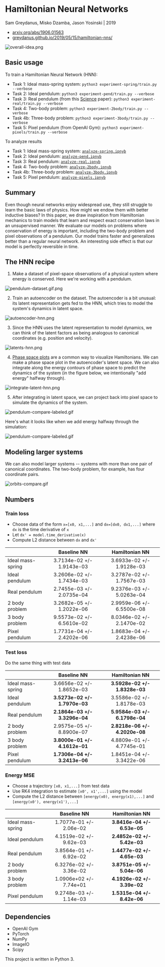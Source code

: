 Hamiltonian Neural Networks
=======
Sam Greydanus, Misko Dzamba, Jason Yosinski | 2019

* [arxiv.org/abs/1906.01563](https://arxiv.org/abs/1906.01563)
* [greydanus.github.io/2019/05/15/hamiltonian-nns/](https://greydanus.github.io/2019/05/15/hamiltonian-nns/)

![overall-idea.png](static/overall-idea.png)

Basic usage
--------

To train a Hamiltonian Neural Network (HNN):
 * Task 1: Ideal mass-spring system: `python3 experiment-spring/train.py --verbose`
 * Task 2: Ideal pendulum: `python3 experiment-pend/train.py --verbose`
 * Task 3: Real pendulum (from this [Science](http://science.sciencemag.org/content/324/5923/81) paper): `python3 experiment-real/train.py --verbose`
 * Task 4: Two-body problem: `python3 experiment-2body/train.py --verbose`
 * Task 4b: Three-body problem: `python3 experiment-3body/train.py --verbose`
 * Task 5: Pixel pendulum (from OpenAI Gym): `python3 experiment-pixels/train.py --verbose`

To analyze results
 * Task 1: Ideal mass-spring system: [`analyze-spring.ipnyb`](analyze-spring.ipynb)
 * Task 2: Ideal pendulum: [`analyze-pend.ipnyb`](analyze-pend.ipynb)
 * Task 3: Real pendulum: [`analyze-real.ipnyb`](analyze-real.ipynb)
 * Task 4: Two-body problem: [`analyze-2body.ipnyb`](analyze-2body.ipynb)
 * Task 4b: Three-body problem: [`analyze-3body.ipnyb`](analyze-3body.ipynb)
 * Task 5: Pixel pendulum: [`analyze-pixels.ipnyb`](analyze-pixels.ipynb)

Summary
--------

Even though neural networks enjoy widespread use, they still struggle to learn the basic laws of physics. How might we endow them with better inductive biases? In this paper, we draw inspiration from Hamiltonian mechanics to train models that learn and respect exact conservation laws in an unsupervised manner. We evaluate our models on problems where conservation of energy is important, including the two-body problem and pixel observations of a pendulum. Our model trains faster and generalizes better than a regular neural network. An interesting side effect is that our model is perfectly reversible in time.


The HNN recipe
--------

1. Make a dataset of pixel-space observations of a physical system where energy is conserved. Here we're working with a pendulum.

![pendulum-dataset.gif.png](static/pendulum-dataset.gif.png)

2. Train an autoencoder on the dataset. The autoencoder is a bit unusual: its latent representation gets fed to the HNN, which tries to model the system's dynamics in latent space.

![autoencoder-hnn.png](static/autoencoder-hnn.png)

3. Since the HNN uses the latent representation to model dynamics, we can think of the latent factors as being analogous to canonical coordinates (e.g. position and velocity).

![latents-hnn.png](static/latents-hnn.png)

4. [Phase space plots](https://en.wikiversity.org/wiki/Advanced_Classical_Mechanics/Phase_Space) are a common way to visualize Hamiltonians. We can make a phase space plot in the autoencoder's latent space. We can also integrate along the energy contours of phase space to predict the dynamics of the system (in the figure below, we intentionally "add energy" halfway through).

![integrate-latent-hnn.png](static/integrate-latent-hnn.png)

5. After integrating in latent space, we can project back into pixel space to simulate the dynamics of the system.

![pendulum-compare-labeled.gif](static/pend-compare.gif)

Here's what it looks like when we add energy halfway through the simulation:

![pendulum-compare-labeled.gif](static/addenergy.gif)

Modeling larger systems
--------

We can also model larger systems -- systems with more than one pair of canonical coordinates. The two-body problem, for example, has four coordinate pairs.

![orbits-compare.gif](static/orbits-compare.gif)


Numbers
--------

### Train loss
* Choose data of the form `x=[x0, x1,...]` and `dx=[dx0, dx1,...]` where `dx` is the time derivative of `x`
* Let `dx' = model.time_derivative(x)`
* Compute L2 distance between `dx` and `dx'`

|               	| Baseline NN 		| Hamiltonian NN 	|
| ------------- 	| :---------------: | :---------------: |
| Ideal mass-spring |  	3.7134e-02 +/- 1.9143e-03 | 3.6933e-02 +/- 1.9128e-03 		|
| Ideal pendulum 	|   3.2606e-02 +/- 1.7434e-03 | 3.2787e-02 +/- 1.7567e-03 		|
| Real pendulum 	|   2.7455e-03 +/- 2.0735e-04 | 9.2376e-03 +/- 5.0263e-04 		|
| 2 body problem 	|   3.2682e-05 +/- 1.2022e-06 | 2.9959e-06 +/- 6.5500e-08		|
| 3 body problem 	|   9.5573e-02 +/- 6.5610e-02 | 8.0346e-02 +/- 2.1470e-02		|
| Pixel pendulum 	|   1.7731e-04 +/- 2.4202e-06 | 1.8683e-04 +/- 2.4238e-06 		|


### Test loss
Do the same thing with test data

|               	| Baseline NN 			| Hamiltonian NN 	|
| ------------- 	| :-------------------: | :---------------: |
| Ideal mass-spring |  	3.6656e-02 +/- 1.8652e-03 | **3.5928e-02 +/- 1.8328e-03** 	|
| Ideal pendulum 	|   **3.5273e-02 +/- 1.7970e-03** | 3.5586e-02 +/- 1.8178e-03 	|
| Real pendulum 	|   **2.1864e-03 +/- 3.3296e-04** | **5.9584e-03 +/- 6.1798e-04** 	|
| 2 body problem 	|   2.9575e-05 +/- 8.8900e-07 | **2.8218e-06 +/- 4.2020e-08** 	|
| 3 body problem 	|   **3.8000e-01 +/- 4.1612e-01**  	| 4.8809e-01 +/- 4.7745e-01	|
| Pixel pendulum 	|   **1.7306e-04 +/- 3.2413e-06**   | 1.8451e-04 +/- 3.3422e-06 |

### Energy MSE
* Choose a trajectory `[x0, x1,...]` from test data
* Use RK4 integration to estimate `[x0', x1',...]` using the model
* Compute the L2 distance between `[energy(x0), energy(x1),...]` and `[energy(x0'), energy(x1'),...]`

|               	| Baseline NN 			| Hamiltonian NN	|
| ------------- 	| :-------------------:	| :---------------:	|
| Ideal mass-spring | 1.7077e-01 +/- 2.06e-02  | **3.8416e-04 +/- 6.53e-05** |
| Ideal pendulum 	| 4.1519e-02 +/- 9.62e-03  | **2.4852e-02 +/- 5.42e-03** |
| Real pendulum 	| 3.8564e-01 +/- 6.92e-02  | **1.4477e-02 +/- 4.65e-03**	|
| 2 body problem 	| 6.3276e-02 +/- 3.36e-02  | **3.8751e-05 +/- 5.04e-06** |
| 3 body problem 	| 1.0906e+02 +/- 7.74e+01  | **4.1926e-02 +/- 3.39e-02**	|
| Pixel pendulum 	| 9.2748e-03 +/- 1.14e-03  | **1.5315e-04 +/- 8.42e-06** 	|


Dependencies
--------
 * OpenAI Gym
 * PyTorch
 * NumPy
 * ImageIO
 * Scipy
 
This project is written in Python 3.